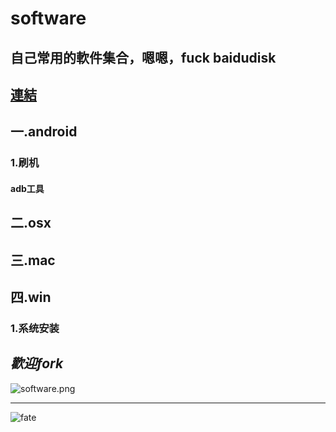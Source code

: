 # software
## __自己常用的軟件集合，嗯嗯，fuck baidudisk__


## [連結](https://github.com/woshizhd/software)


## 一.android
### 1.刷机
#### adb工具

## 二.osx
####
## 三.mac

## 四.win
### 1.系统安装
## _歡迎fork_

![software.png](https://i.loli.net/2018/04/11/5ace1407054c0.png)


___
![fate](https://i.loli.net/2018/04/10/5acc9ae74f05e.jpg)
